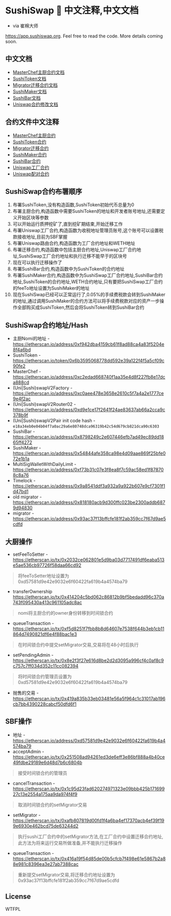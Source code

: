 # SushiSwap 🍣 中文注释,中文文档

- via 崔棉大师

https://app.sushiswap.org. Feel free to read the code. More details coming soon.

## 中文文档

- [MasterChef主厨合约文档](./MasterChef.md)
- [SushiToken文档](./SushiToken.md)
- [Migrator迁移合约文档](./Migrator.md)
- [SushiMaker文档](./SushiMaker.md)
- [SushiBar文档](./SushiBar.md)
- [Uniswap合约修改文档](./UniswapModify.md)

## 合约文件中文注释

- [MasterChef主厨合约](./contracts/MasterChef.sol)
- [SushiToken合约](./contracts/SushiToken.sol)
- [Migrator迁移合约](./contracts/Migrator.sol)
- [SushiMaker合约](./contracts/SushiMaker.sol)
- [SushiBar合约](./contracts/SushiBar.sol)
- [Uniswap工厂合约](./contracts/uniswapv2/UniswapV2Factory.sol)
- [Uniswap配对合约](./contracts/uniswapv2/UniswapV2Pair.sol)

## SushiSwap合约布署顺序

1. 布署SushiToken,没有构造函数,SushiToken初始代币总量为0
2. 布署主厨合约,构造函数中需要SushiToken的地址和开发者账号地址,还需要定义开始区块等参数
3. 可以开始运行质押挖矿了,直到挖矿期结束,开始迁移工作
4. 布署Uniswap工厂合约,构造函数为收税地址管理员账号,这个账号可以设置税款接收地址,目前为SBF掌握
5. 布署Uniswap路由合约,构造函数为工厂合约地址和WETH地址
6. 布署迁移合约,构造函数中包括主厨合约地址,Uniswap工厂合约地址,SushiSwap工厂合约地址和执行迁移不能早于的区块号
7. 现在可以执行迁移操作了
8. 布署SushiBar合约,构造函数中为SushiToken的合约地址
9. 布署SushiMaker合约,构造函数中为SushiSwap工厂合约地址,SushiBar合约地址,SushiToken的合约地址,WETH合约地址,只有要把SushiSwap工厂合约的feeTo地址设置为SushiMaker的地址
10. 现在SushiSwap已经可以正常运行了,0.05%的手续费税款会转到SushiMaker的地址,通过调用SushiMaker的合约方法可以将手续费税款对应的资产一步操作全部购买成SushiToken,然后会将SushiToken转到SushiBar合约

## SushiSwap合约地址/Hash

- 主厨Nomi的地址 - https://etherscan.io/address/0xf942dba4159cb61f8ad88ca4a83f5204e8f4a6bd
- SushiToken - https://etherscan.io/token/0x6b3595068778dd592e39a122f4f5a5cf09c90fe2
- MasterChef - https://etherscan.io/address/0xc2edad668740f1aa35e4d8f227fb8e17dca888cd
- (Uni|Sushi)swapV2Factory - https://etherscan.io/address/0xc0aee478e3658e2610c5f7a4a2e1777ce9e4f2ac
- (Uni|Sushi)swapV2Router02 - https://etherscan.io/address/0xd9e1ce17f2641f24ae83637ab66a2cca9c378b9f
- (Uni|Sushi)swapV2Pair init code hash - `e18a34eb0e04b04f7a0ac29a6e80748dca96319b42c54d679cb821dca90c6303`
- SushiBar - https://etherscan.io/address/0x8798249c2e607446efb7ad49ec89dd1865ff4272
- SushiMaker - https://etherscan.io/address/0x54844afe358ca98e4d09aae869f25bfe072e1b1a
- MultiSigWalletWithDailyLimit - https://etherscan.io/address/0xf73b31c07e3f8ea8f7c59ac58ed1f878708c8a76
- Timelock - https://etherscan.io/address/0x9a8541ddf3a932a9a922b607e9cf7301f1d47bd1
- old migrator - https://etherscan.io/address/0x818180acb9d300ffc023be2300addb6879d94830
- migrator - https://etherscan.io/address/0x93ac37f13bffcfe181f2ab359cc7f67d9ae5cdfd

## 大厨操作
- setFeeToSetter - https://etherscan.io/tx/0x2032ce062801e5d9ba03d7717491df6eaba513e5ae536cb97726f58daa66cd92
> 将feeToSetter地址设置为 0xd57581d9e42e9032e6f60422fa619b4a4574ba79
- transferOwnership https://etherscan.io/tx/0x414204c5bd062c86812b9bf5bedadd96c370a743f095430a413c961105adc8ac
> nomi将主厨合约的owner身份转移到时间锁合约
- queueTransaction - https://etherscan.io/tx/0xf5d8251f7fbb8b8d64607e7538f644b3eb1cb11864d7490821df6e4f88bac1e3
> 在时间锁合约中提交setMigrator交易,交易将在48小时后执行
- setPendingAdmin - https://etherscan.io/tx/0x8e2f3f27e616d8be2d2d3095a996cf4c0af8c9c757c7ff034d352c11cc082394
> 将时间锁合约管理员设置为0xd57581d9e42e9032e6f60422fa619b4a4574ba79
- 抛售的交易 - https://etherscan.io/tx/0x419a835b33eb03481e56a5f964c1c31017ab196cb7bb4390228cabcf50dfd6f1

## SBF操作
- 地址 - https://etherscan.io/address/0xd57581d9e42e9032e6f60422fa619b4a4574ba79
- acceptAdmin - https://etherscan.io/tx/0x251508ad94261ed3de6eff3e86bf888a4b40ce49fdbe29189e6d48d7b6c6804b
> 接受时间锁合约的管理员
- cancelTransaction - https://etherscan.io/tx/0x1c95d23fad620274971323e09bbb425b17169927c13e2554a175aa9da974f4f9
> 取消时间锁合约的setMigrator交易
- setMigrator - https://etherscan.io/tx/0xafb807819d00fd1f4a6ba4ef17370acb4ef39f199e6930e462bcd75de63244d2
> 执行sushi工厂合约中的setMigrator方法,在工厂合约中设置迁移合约地址,此方法为将来运行交易所做准备,并不能执行迁移操作
- queueTransaction - https://etherscan.io/tx/0x416a19f54d85de00b5cfcb7f498e61e5867b2a88e981c8396ea3e27ab7388cac
> 重新提交setMigrator交易,将迁移合约地址设置为0x93ac37f13bffcfe181f2ab359cc7f67d9ae5cdfd

## License

WTFPL